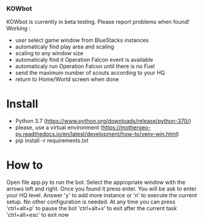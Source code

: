 ### KOWbot ###

KOWbot is currently in beta testing. Please report problems when found!
Working : 
* user select game window from BlueStacks instances
* automaticaly find play area and scaling
* scaling to any window size
* automaticaly find it Operation Falcon event is available
* automaticaly run Operation Falcon until there is no Fuel
* send the maximum number of scouts according to your HQ
* return to Home/World screen when done

# Install #
* Python 3.7 (https://www.python.org/downloads/release/python-370/)
* please, use a virtual environment (https://mothergeo-py.readthedocs.io/en/latest/development/how-to/venv-win.html)
* pip install -r requirements.txt

# How to #

Open file app.py to run the bot.
Select the appropriate window with the arrows left and right. 
Once you found it press enter. You will be ask to enter your HQ level.
Answer 'y' to add more instance or 'n' to execute the current setup.
No other configuration is needed. 
At any time you can press 
	'ctrl+alt+p' to pause the bot
	'ctrl+alt+x' to exit after the current task
	'ctrl+alt+esc' to exit now